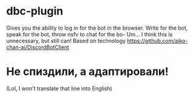 # dbc-plugin
Gives you the ability to log in for the bot in the browser. Write for the bot, speak for the bot, throw nsfv to chat for the bo- Um... I think this is unnecessary, but still can! Based on technology https://github.com/aiko-chan-ai/DiscordBotClient 
# Не спиздили, а адаптировали! 
(Lol, I won't translate that line into English)
